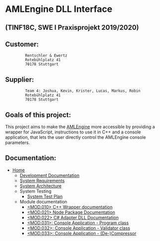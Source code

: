 # AMLEngine DLL Interface


## (TINF18C, SWE I Praxisprojekt 2019/2020) 
 
 
## Customer: 
             Rentschler & Ewertz
             Rotebühlplatz 41
             70178 Stuttgart
                    	
## Supplier:    
             Team 4: Joshua, Kevin, Krister, Lucas, Markus, Robin
             Rotebühlplatz 41
             70178 Stuttgart

## Goals of this project:
This project aims to make the [AMLEngine](https://github.com/AutomationML/AMLEngine2.1) more accessible by providing a wrapper for JavaScript, instructions to use it in C++ and a console application, that lets the user directly control the AMLEngine console parameters.  

## Documentation:
- [Home](https://github.com/RBeerDevelopment/TINF18C_Team_4_AMLEngine-DLL-Interface/wiki)
  - [Development Documentation](https://github.com/RBeerDevelopment/TINF18C_Team_4_AMLEngine-DLL-Interface/wiki/Development-Documentation)
  - [System Requirements](https://github.com/RBeerDevelopment/TINF18C_Team_4_AMLEngine-DLL-Interface/wiki/System-Requirements)
  - [System Architecture](https://github.com/RBeerDevelopment/TINF18C_Team_4_AMLEngine-DLL-Interface/wiki/System-Architecture)
  - System Testing
    - [System Test Plan](https://github.com/RBeerDevelopment/TINF18C_Team_4_AMLEngine-DLL-Interface/wiki/System-Test-Plan)
  - Module documentation
    - [<MOD.010> C++ Wrapper documentation](https://github.com/RBeerDevelopment/TINF18C_Team_4_AMLEngine-DLL-Interface/wiki/Module%20Documentation%20C++%20Wrapper)
    - [<MOD.021> Node Package Documentation](https://github.com/RBeerDevelopment/TINF18C_Team_4_AMLEngine-DLL-Interface/wiki/MOD.021-:-Node-Package-Documentation)
    - [<MOD.022> C# Adapter DLL Documentation](https://github.com/RBeerDevelopment/TINF18C_Team_4_AMLEngine-DLL-Interface/wiki/MOD.022-:-C%23-Adapter-DLL-Documentation)
    - [<MOD.031>: Console Application - Program class](https://github.com/RBeerDevelopment/TINF18C_Team_4_AMLEngine-DLL-Interface/wiki/MOD.031-:-Console-Application---Program-class)
    - [<MOD.032>: Console Application - Validator class](https://github.com/RBeerDevelopment/TINF18C_Team_4_AMLEngine-DLL-Interface/wiki/MOD.032-:-Console-Application---Validator-class)
    - [<MOD.033>: Console Application - (De-)Compressor](https://github.com/RBeerDevelopment/TINF18C_Team_4_AMLEngine-DLL-Interface/wiki/MOD.033-:-Console-Application---(De-)Compressor)

